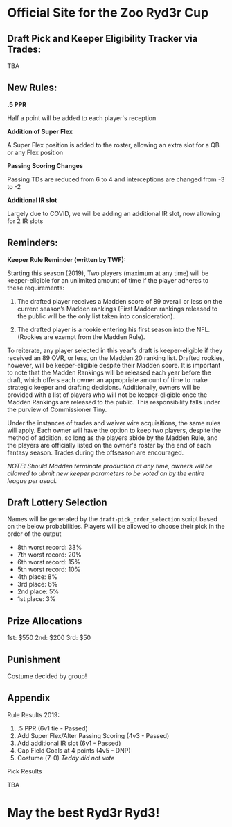 # Official Site for the Zoo Ryd3r Cup

## Draft Pick and Keeper Eligibility Tracker via Trades:

TBA

## New Rules:

**.5 PPR**

Half a point will be added to each player's reception
 
**Addition of Super Flex**

A Super Flex position is added to the roster, allowing an extra slot for a QB or any Flex position

**Passing Scoring Changes**

Passing TDs are reduced from 6 to 4 and interceptions are changed from -3 to -2

**Additional IR slot**

Largely due to COVID, we will be adding an additional IR slot, now allowing for 2 IR slots
 
 ## Reminders:
 **Keeper Rule Reminder (written by TWF):**
 
 Starting this season (2019), Two players (maximum at any time) will be keeper-eligible for an unlimited amount of time if the player adheres to these requirements:

1. The drafted player receives a Madden score of 89 overall or less on the current season’s Madden rankings (First Madden rankings released to the public will be the only list taken into consideration).

2. The drafted player is a rookie entering his first season into the NFL. (Rookies are exempt from the Madden Rule).

To reiterate, any player selected in this year's draft is keeper-eligible if they received an 89 OVR, or less, on the Madden 20 ranking list. Drafted rookies, however, will be keeper-eligible despite their Madden score. It is important to note that the Madden Rankings will be released each year before the draft, which offers each owner an appropriate amount of time to make strategic keeper and drafting decisions. Additionally, owners will be provided with a list of players who will not be keeper-eligible once the Madden Rankings are released to the public. This responsibility falls under the purview of Commissioner Tiny.

Under the instances of trades and waiver wire acquisitions, the same rules will apply. Each owner will have the option to keep two players, despite the method of addition, so long as the players abide by the Madden Rule, and the players are officially listed on the owner's roster by the end of each fantasy season. Trades during the offseason are encouraged.

*NOTE: Should Madden terminate production at any time, owners will be allowed to ubmit new keeper parameters to be voted on by the entire league per usual.* 


## Draft Lottery Selection

Names will be generated by the `draft-pick_order_selection` script based on the below probabilities. Players will be allowed to choose their pick in the order of the output

- 8th worst record: 33%
- 7th worst record: 20%
- 6th worst record: 15%
- 5th worst record: 10%
- 4th place: 8%
- 3rd place: 6%
- 2nd place: 5%
- 1st place: 3%
 
## Prize Allocations
1st: $550
2nd: $200
3rd: $50
 
## Punishment
Costume decided by group!
 
## Appendix

 Rule Results 2019:
1) .5 PPR (6v1 tie - Passed)
2) Add Super Flex/Alter Passing Scoring (4v3 - Passed)
3) Add additional IR slot (6v1 - Passed)
4) Cap Field Goals at 4 points (4v5 - DNP)
5) Costume (7-0)
*Teddy did not vote*

Pick Results

TBA
 
 # May the best Ryd3r Ryd3!
